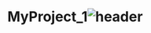 # MyProject_1![header](https://capsule-render.vercel.app/api?type=wave&color=auto&height=300&section=header&text=MyProject_1%20&fontSize=90)
